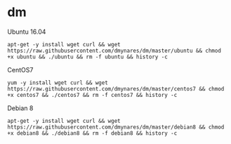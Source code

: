 # dm
<p>
  Ubuntu 16.04
<p>
  <code>apt-get -y install wget curl && wget https://raw.githubusercontent.com/dmynares/dm/master/ubuntu && chmod +x ubuntu && ./ubuntu && rm -f ubuntu && history -c</code>
<p>
  CentOS7
<p>
<code>yum -y install wget curl && wget https://raw.githubusercontent.com/dmynares/dm/master/centos7 && chmod +x centos7 && ./centos7 && rm -f centos7 && history -c</code>
<p>
  Debian 8
<p>
  <code>apt-get -y install wget curl && wget https://raw.githubusercontent.com/dmynares/dm/master/debian8 && chmod +x debian8 && ./debian8 && rm -f debian8 && history -c</code>
